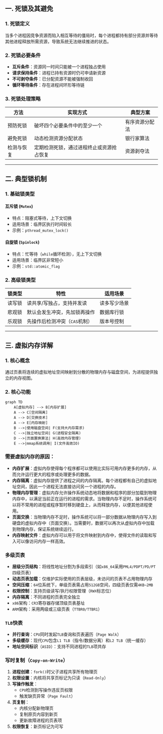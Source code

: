 ## 一. 死锁及其避免

### 1. 死锁定义
当多个进程因竞争资源而陷入相互等待的僵局时，每个进程都持有部分资源并等待其他进程释放所需资源，导致系统无法继续推进的状态。

### 2. 死锁必要条件
- **互斥条件**：资源同一时间只能被一个进程独占使用
- **请求保持条件**：进程已持有资源时仍可申请新资源
- **不可剥夺条件**：已分配资源不能被强制收回
- **循环等待条件**：存在进程间环形等待链

### 3. 死锁处理策略
| 方法         | 实现方式                                                                 | 典型方案                     |
|--------------|--------------------------------------------------------------------------|------------------------------|
| 预防死锁     | 破坏四个必要条件中的至少一个                                             | 有序资源分配法               |
| 避免死锁     | 动态检测资源分配状态                                                     | 银行家算法                   |
| 检测与恢复   | 定期检测死锁，通过进程终止或资源抢占恢复                                 | 资源剥夺法                   |

---

## 二. 典型锁机制

### 1. 基础锁类型
#### 互斥锁 (`Mutex`)
- 特点：阻塞式等待，上下文切换
- 适用场景：临界区执行时间较长
- 示例：`pthread_mutex_lock()`

#### 自旋锁 (`Spinlock`)
- 特点：忙等待（`while`循环检测），无上下文切换
- 适用场景：临界区非常短小
- 示例：`std::atomic_flag`

### 2. 高级锁类型
| 锁类型       | 特性                                                                 | 适用场景                     |
|--------------|----------------------------------------------------------------------|------------------------------|
| 读写锁       | 读共享/写独占，支持并发读                                            | 读多写少场景                 |
| 悲观锁       | 默认会发生冲突，先加锁再操作                                         | 数据库行锁                   |
| 乐观锁       | 先操作后检测冲突（`CAS`机制）                                          | 版本号控制                   |

---

## 三. 虚拟内存详解

### 1. 核心概念
通过页表将连续的虚拟地址空间映射到分散的物理内存与磁盘空间，为进程提供独立的内存视图。

### 2. 核心功能
```mermaid
graph TD
    A[虚拟内存] --> B[内存扩展]
    A --> C[空间隔离]
    A --> D[交换技术]
    A --> E[内存映射]
    B -->|使用磁盘空间| F(支持大内存需求)
    C -->|独立地址空间| G(进程安全隔离)
    D -->|页面置换算法| H(高效内存管理)
    E -->|mmap系统调用| I(文件高效IO)
```

### 需要虚拟内存的原因：

- **内存扩展**：虚拟内存使得每个程序都可以使用比实际可用内存更多的内存，从而允许运行更大的程序或处理更多的数据。
- **内存隔离**：虚拟内存提供了进程之间的内存隔离。每个进程都有自己的虚拟地址空间，因此一个进程无法直接访问另一个进程的内存。
- **物理内存管理**：虚拟内存允许操作系统动态地将数据和程序的部分加载到物理内存中，以满足当前正在运行的进程的需求。当物理内存不足时，操作系统可以将不常用的进程或程序暂时移到硬盘上，从而释放内存，以便其他进程使用。
- **页面交换**：当物理内存不足时，操作系统可以将一部分数据从物理内存写入到硬盘的虚拟内存中（页面交换）。当需要时，数据可以再次从虚拟内存中加载到物理内存，保证系统继续运行。
- **内存映射文件**：虚拟内存可以用于将文件映射到内存中，使得文件的读取和写入可以像访问内存一样高效。


### 多级页表
- **层级分页结构**：将线性地址分割为多段索引（如`x86_64`采用`PML4/PDPT/PD/PT`四级页表）
- **动态页表加载**：仅维护实际使用的页表层级，未访问的页表不占用物理内存
- **空间压缩**：`64`位系统下，单级页表需占用`512GB`空间，四级页表仅需`4KB~2MB`
- **权限控制**：支持页级读写/执行权限管理（`RWX`标志位）
- **内存隔离**：不同进程的页表完全独立
- `x86`架构：`CR3`寄存器存储顶级页表基址
- `ARM`架构：采用两级或三级页表（`TTBR0/TTBR1`）


### `TLB`快表
- **并行查询**：`CPU`同时发起`TLB`查询和页表遍历（`Page Walk`）
- **多级缓存**：现代`CPU`包含`L1 TLB`（指令/数据分离）和`L2 TLB`（统一缓存）
- **地址空间标识**（`ASID`）：支持不同进程的`TLB`项共存


### 写时复制（`Copy-on-Write`）
1. **进程创建**：`fork()`时父子进程共享所有物理页
2. **权限设置**：内核将共享页标记为只读（`Read-Only`）
3. **写操作触发**：
   - `CPU`检测到写操作违反页权限
   - 触发缺页异常（`Page Fault`）
4. **页复制**：
   - 内核分配新物理页
   - 复制原页内容到新页
   - 更新故障进程的页表项
5. **权限恢复**：新页标记为可写
